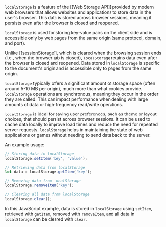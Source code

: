 `localStorage` is a feature of the [[Web Storage API]] provided by modern web browsers that allows websites and applications to store data in the user's browser. This data is stored across browser sessions, meaning it persists even after the browser is closed and reopened. 

`localStorage` is used for storing key-value pairs on the client side and is accessible only by web pages from the same origin (same protocol, domain, and port).

Unlike [[sessionStorage]], which is cleared when the browsing session ends (i.e., when the browser tab is closed), `localStorage` retains data even after the browser is closed and reopened. Data stored in `localStorage` is specific to the document's origin and is accessible only to pages from the same origin.

`localStorage` typically offers a significant amount of storage space (often around 5-10 MB per origin), much more than what cookies provide. `localStorage` operations are synchronous, meaning they occur in the order they are called. This can impact performance when dealing with large amounts of data or high-frequency read/write operations.

`localStorage` is ideal for saving user preferences, such as theme or layout choices, that should persist across browser sessions. It can be used to cache data locally to improve load times and reduce the need for repeated server requests. `localStorage` helps in maintaining the state of web applications or games without needing to send data back to the server.

An example usage:

```javascript
// Storing data in localStorage
localStorage.setItem('key', 'value');

// Retrieving data from localStorage
let data = localStorage.getItem('key');

// Removing data from localStorage
localStorage.removeItem('key');

// Clearing all data from localStorage
localStorage.clear();
```

In this JavaScript example, data is stored in `localStorage` using `setItem`, retrieved with `getItem`, removed with `removeItem`, and all data in `localStorage` can be cleared with `clear`.